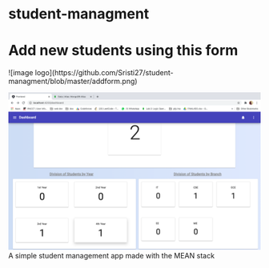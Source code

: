 # student-managment
<h1> Add new students using this form </h1>
![image logo](https://github.com/Sristi27/student-managment/blob/master/addform.png)

<br>

![image_logo](https://github.com/Sristi27/student-managment/blob/master/dashboard.png)
A simple student management app made with the MEAN stack
